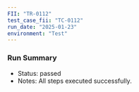 ```yaml
---
FII: "TR-0112"
test_case_fii: "TC-0112"
run_date: "2025-01-23"
environment: "Test"
---
```


### Run Summary
- Status: passed
- Notes: All steps executed successfully.